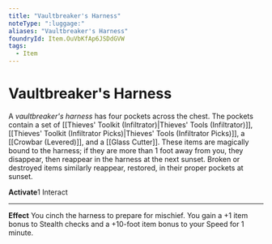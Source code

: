 ```yaml
---
title: "Vaultbreaker's Harness"
noteType: ":luggage:"
aliases: "Vaultbreaker's Harness"
foundryId: Item.OuVbKfAp6JSDdGVW
tags:
  - Item
---
```


# Vaultbreaker's Harness

A _vaultbreaker's harness_ has four pockets across the chest. The pockets contain a set of [[Thieves' Toolkit (Infiltrator)|Thieves' Tools (Infiltrator)]],[[Thieves' Toolkit (Infiltrator Picks)|Thieves' Tools (Infiltrator Picks)]], a [[Crowbar (Levered)]], and a [[Glass Cutter]]. These items are magically bound to the harness; if they are more than 1 foot away from you, they disappear, then reappear in the harness at the next sunset. Broken or destroyed items similarly reappear, restored, in their proper pockets at sunset.

**Activate**1 Interact

* * *

**Effect** You cinch the harness to prepare for mischief. You gain a +1 item bonus to Stealth checks and a +10-foot item bonus to your Speed for 1 minute.


